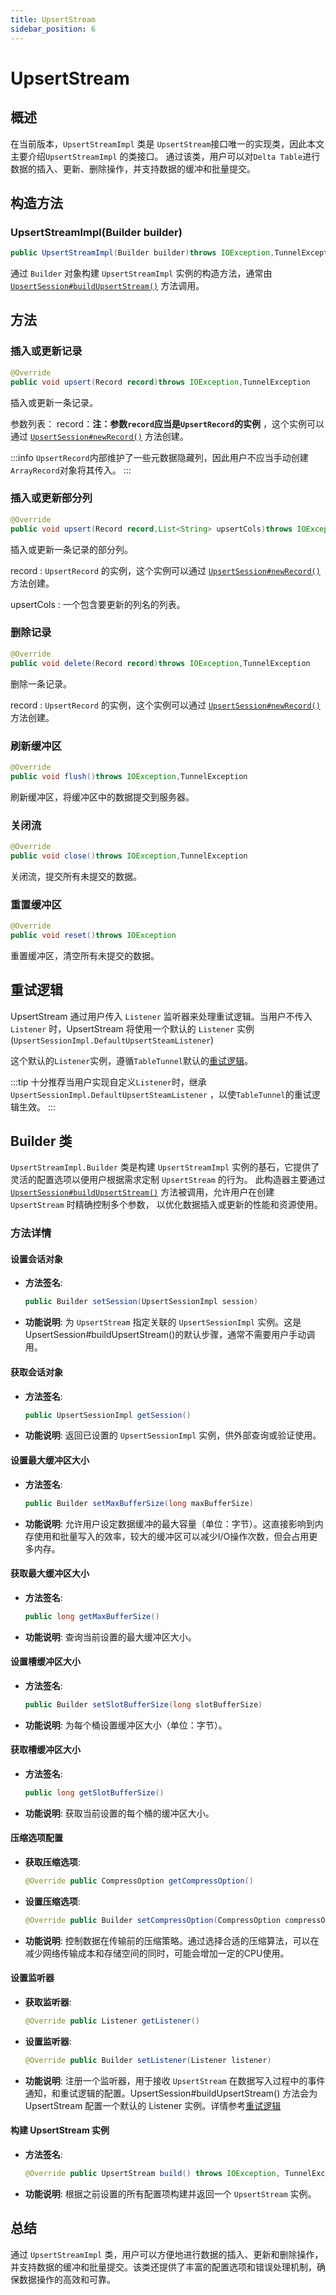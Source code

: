 ```yaml
---
title: UpsertStream
sidebar_position: 6
---
```


# UpsertStream

## 概述

在当前版本，`UpsertStreamImpl` 类是 `UpsertStream`接口唯一的实现类，因此本文主要介绍`UpsertStreamImpl`
的类接口。
通过该类，用户可以对`Delta Table`进行数据的插入、更新、删除操作，并支持数据的缓冲和批量提交。

## 构造方法

### UpsertStreamImpl(Builder builder)

```java
public UpsertStreamImpl(Builder builder)throws IOException,TunnelException
```

通过 `Builder` 对象构建 `UpsertStreamImpl`
实例的构造方法，通常由 [`UpsertSession#buildUpsertStream()`](UpsertSession.md#构建upsertstream) 方法调用。

## 方法

### 插入或更新记录

```java
@Override
public void upsert(Record record)throws IOException,TunnelException
```

插入或更新一条记录。

参数列表：
record：**注：参数`record`应当是`UpsertRecord`的实例**
，这个实例可以通过 [`UpsertSession#newRecord()`](UpsertSession.md#创建一个record对象) 方法创建。

:::info
`UpsertRecord`内部维护了一些元数据隐藏列，因此用户不应当手动创建`ArrayRecord`对象将其传入。
:::

### 插入或更新部分列

```java
@Override
public void upsert(Record record,List<String> upsertCols)throws IOException,TunnelException
```

插入或更新一条记录的部分列。

record : `UpsertRecord`
的实例，这个实例可以通过 [`UpsertSession#newRecord()`](UpsertSession.md#创建一个record对象) 方法创建。

upsertCols : 一个包含要更新的列名的列表。

### 删除记录

```java
@Override
public void delete(Record record)throws IOException,TunnelException
```

删除一条记录。

record : `UpsertRecord`
的实例，这个实例可以通过 [`UpsertSession#newRecord()`](UpsertSession.md#创建一个record对象) 方法创建。

### 刷新缓冲区

```java
@Override
public void flush()throws IOException,TunnelException
```

刷新缓冲区，将缓冲区中的数据提交到服务器。

### 关闭流

```java
@Override
public void close()throws IOException,TunnelException
```

关闭流，提交所有未提交的数据。

### 重置缓冲区

```java
@Override
public void reset()throws IOException
```

重置缓冲区，清空所有未提交的数据。

## 重试逻辑

UpsertStream 通过用户传入 `Listener` 监听器来处理重试逻辑。当用户不传入 `Listener` 时，UpsertStream
将使用一个默认的 `Listener` 实例(`UpsertSessionImpl.DefaultUpsertSteamListener`)

这个默认的`Listener`实例，遵循`TableTunnel`默认的[重试逻辑](RetryLogic.md)。

:::tip
十分推荐当用户实现自定义`Listener`时，继承`UpsertSessionImpl.DefaultUpsertSteamListener`
，以使`TableTunnel`的重试逻辑生效。
:::


## Builder 类

`UpsertStreamImpl.Builder` 类是构建 `UpsertStreamImpl` 实例的基石，它提供了灵活的配置选项以便用户根据需求定制 `UpsertStream` 的行为。
此构造器主要通过 [`UpsertSession#buildUpsertStream()`](UpsertSession.md#构建upsertstream) 方法被调用，允许用户在创建 `UpsertStream` 时精确控制多个参数，
以优化数据插入或更新的性能和资源使用。

### 方法详情

#### 设置会话对象

- **方法签名**:
  ```java
  public Builder setSession(UpsertSessionImpl session)
  ```
- **功能说明**:
  为 `UpsertStream` 指定关联的 `UpsertSessionImpl` 实例。这是UpsertSession#buildUpsertStream()的默认步骤，通常不需要用户手动调用。 

#### 获取会话对象

- **方法签名**:
  ```java
  public UpsertSessionImpl getSession()
  ```
- **功能说明**:
  返回已设置的 `UpsertSessionImpl` 实例，供外部查询或验证使用。

#### 设置最大缓冲区大小

- **方法签名**:
  ```java
  public Builder setMaxBufferSize(long maxBufferSize)
  ```
- **功能说明**:
  允许用户设定数据缓冲的最大容量（单位：字节）。这直接影响到内存使用和批量写入的效率，较大的缓冲区可以减少I/O操作次数，但会占用更多内存。

#### 获取最大缓冲区大小

- **方法签名**:
  ```java
  public long getMaxBufferSize()
  ```
- **功能说明**:
  查询当前设置的最大缓冲区大小。

#### 设置槽缓冲区大小

- **方法签名**:
  ```java
  public Builder setSlotBufferSize(long slotBufferSize)
  ```
- **功能说明**:
  为每个桶设置缓冲区大小（单位：字节）。

#### 获取槽缓冲区大小

- **方法签名**:
  ```java
  public long getSlotBufferSize()
  ```
- **功能说明**:
  获取当前设置的每个桶的缓冲区大小。

#### 压缩选项配置

- **获取压缩选项**:
  ```java
  @Override public CompressOption getCompressOption()
  ```
- **设置压缩选项**:
  ```java
  @Override public Builder setCompressOption(CompressOption compressOption)
  ```
- **功能说明**:
  控制数据在传输前的压缩策略。通过选择合适的压缩算法，可以在减少网络传输成本和存储空间的同时，可能会增加一定的CPU使用。

#### 设置监听器

- **获取监听器**:
  ```java
  @Override public Listener getListener()
  ```
- **设置监听器**:
  ```java
  @Override public Builder setListener(Listener listener)
  ```
- **功能说明**:
  注册一个监听器，用于接收 `UpsertStream` 在数据写入过程中的事件通知，和重试逻辑的配置。UpsertSession#buildUpsertStream() 方法会为 UpsertStream 配置一个默认的 Listener 实例。详情参考[重试逻辑](#重试逻辑)


#### 构建 UpsertStream 实例

- **方法签名**:
  ```java
  @Override public UpsertStream build() throws IOException, TunnelException
  ```
- **功能说明**:
  根据之前设置的所有配置项构建并返回一个 `UpsertStream` 实例。

## 总结

通过 `UpsertStreamImpl` 类，用户可以方便地进行数据的插入、更新和删除操作，并支持数据的缓冲和批量提交。该类还提供了丰富的配置选项和错误处理机制，确保数据操作的高效和可靠。